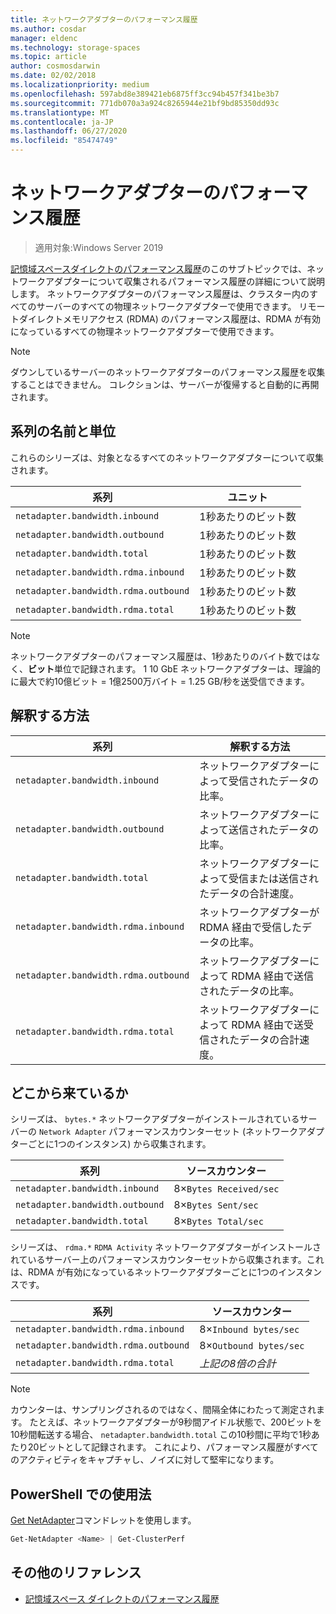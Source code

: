 ```yaml
---
title: ネットワークアダプターのパフォーマンス履歴
ms.author: cosdar
manager: eldenc
ms.technology: storage-spaces
ms.topic: article
author: cosmosdarwin
ms.date: 02/02/2018
ms.localizationpriority: medium
ms.openlocfilehash: 597abd8e389421eb6875ff3cc94b457f341be3b7
ms.sourcegitcommit: 771db070a3a924c8265944e21bf9bd85350dd93c
ms.translationtype: MT
ms.contentlocale: ja-JP
ms.lasthandoff: 06/27/2020
ms.locfileid: "85474749"
---
```

# <a name="performance-history-for-network-adapters"></a>ネットワークアダプターのパフォーマンス履歴

> 適用対象:Windows Server 2019

[記憶域スペースダイレクトのパフォーマンス履歴](performance-history.md)のこのサブトピックでは、ネットワークアダプターについて収集されるパフォーマンス履歴の詳細について説明します。 ネットワークアダプターのパフォーマンス履歴は、クラスター内のすべてのサーバーのすべての物理ネットワークアダプターで使用できます。 リモートダイレクトメモリアクセス (RDMA) のパフォーマンス履歴は、RDMA が有効になっているすべての物理ネットワークアダプターで使用できます。

   > [!NOTE]
   > ダウンしているサーバーのネットワークアダプターのパフォーマンス履歴を収集することはできません。 コレクションは、サーバーが復帰すると自動的に再開されます。

## <a name="series-names-and-units"></a>系列の名前と単位

これらのシリーズは、対象となるすべてのネットワークアダプターについて収集されます。

| 系列                               | ユニット            |
|--------------------------------------|-----------------|
| `netadapter.bandwidth.inbound`       | 1秒あたりのビット数 |
| `netadapter.bandwidth.outbound`      | 1秒あたりのビット数 |
| `netadapter.bandwidth.total`         | 1秒あたりのビット数 |
| `netadapter.bandwidth.rdma.inbound`  | 1秒あたりのビット数 |
| `netadapter.bandwidth.rdma.outbound` | 1秒あたりのビット数 |
| `netadapter.bandwidth.rdma.total`    | 1秒あたりのビット数 |

   > [!NOTE]
   > ネットワークアダプターのパフォーマンス履歴は、1秒あたりのバイト数ではなく、**ビット**単位で記録されます。 1 10 GbE ネットワークアダプターは、理論的に最大で約10億ビット = 1億2500万バイト = 1.25 GB/秒を送受信できます。

## <a name="how-to-interpret"></a>解釈する方法

| 系列                               | 解釈する方法                                                      |
|--------------------------------------|-----------------------------------------------------------------------|
| `netadapter.bandwidth.inbound`       | ネットワークアダプターによって受信されたデータの比率。                         |
| `netadapter.bandwidth.outbound`      | ネットワークアダプターによって送信されたデータの比率。                             |
| `netadapter.bandwidth.total`         | ネットワークアダプターによって受信または送信されたデータの合計速度。           |
| `netadapter.bandwidth.rdma.inbound`  | ネットワークアダプターが RDMA 経由で受信したデータの比率。               |
| `netadapter.bandwidth.rdma.outbound` | ネットワークアダプターによって RDMA 経由で送信されたデータの比率。                   |
| `netadapter.bandwidth.rdma.total`    | ネットワークアダプターによって RDMA 経由で送受信されたデータの合計速度。 |

## <a name="where-they-come-from"></a>どこから来ているか

シリーズは、 `bytes.*` ネットワークアダプターがインストールされているサーバーの `Network Adapter` パフォーマンスカウンターセット (ネットワークアダプターごとに1つのインスタンス) から収集されます。

| 系列                           | ソースカウンター           |
|----------------------------------|--------------------------|
| `netadapter.bandwidth.inbound`   | 8×`Bytes Received/sec` |
| `netadapter.bandwidth.outbound`  | 8×`Bytes Sent/sec`     |
| `netadapter.bandwidth.total`     | 8×`Bytes Total/sec`    |

シリーズは、 `rdma.*` `RDMA Activity` ネットワークアダプターがインストールされているサーバー上のパフォーマンスカウンターセットから収集されます。これは、RDMA が有効になっているネットワークアダプターごとに1つのインスタンスです。

| 系列                               | ソースカウンター           |
|--------------------------------------|--------------------------|
| `netadapter.bandwidth.rdma.inbound`  | 8×`Inbound bytes/sec`  |
| `netadapter.bandwidth.rdma.outbound` | 8×`Outbound bytes/sec` |
| `netadapter.bandwidth.rdma.total`    | *上記の8倍の合計*   |

   > [!NOTE]
   > カウンターは、サンプリングされるのではなく、間隔全体にわたって測定されます。 たとえば、ネットワークアダプターが9秒間アイドル状態で、200ビットを10秒間転送する場合、 `netadapter.bandwidth.total` この10秒間に平均で1秒あたり20ビットとして記録されます。 これにより、パフォーマンス履歴がすべてのアクティビティをキャプチャし、ノイズに対して堅牢になります。

## <a name="usage-in-powershell"></a>PowerShell での使用法

[Get NetAdapter](https://docs.microsoft.com/powershell/module/netadapter/get-netadapter)コマンドレットを使用します。

```PowerShell
Get-NetAdapter <Name> | Get-ClusterPerf
```

## <a name="additional-references"></a>その他のリファレンス

- [記憶域スペース ダイレクトのパフォーマンス履歴](performance-history.md)
